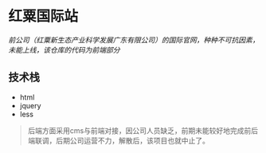 # 红粟国际站  

*前公司（红粟新生态产业科学发展广东有限公司）的国际官网，种种不可抗因素，未能上线，该仓库的代码为前端部分*  

## 技术栈  

- html  
- jquery  
- less  

> 后端方面采用cms与前端对接，因公司人员缺乏，前期未能较好地完成前后端联调，后期公司运营不力，解散后，该项目也就中止了。
